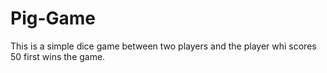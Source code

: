 # Pig-Game
This is a simple dice game between two players and the player whi scores 50 first wins the game.
